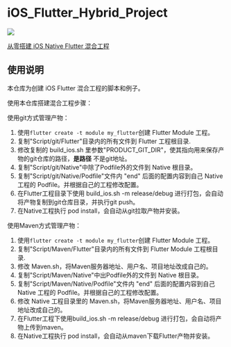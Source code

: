 # iOS_Flutter_Hybrid_Project

[![](https://badge.juejin.im/entry/5c3afcf26fb9a049f1546e7d/likes.svg?style=flat-square)](https://juejin.im/post/5c3ae5ef518825242165c5ca)

[从零搭建 iOS Native Flutter 混合工程](https://juejin.im/post/5c3ae5ef518825242165c5ca)
## 使用说明

本仓库为创建 iOS Flutter 混合工程的脚本和例子。

使用本仓库搭建混合工程步骤：

使用git方式管理产物：
1. 使用`flutter create -t module my_flutter`创建 Flutter Module 工程。
2. 复制"Script/git/Flutter"目录内的所有文件到 Flutter 工程根目录.
3. 修改复制的 build_ios.sh 里参数"PRODUCT_GIT_DIR"，使其指向用来保存产物的git仓库的路径，**是路径** 不是git地址。
4. 复制"Script/git/Native"中除了Podfile外的文件到 Native 根目录。
5. 复制"Script/git/Native/Podfile"文件内 "end" 后面的配置内容到自己 Native 工程的 Podfile。并根据自己的工程修改配置。
6. 在Flutter工程目录下使用 build_ios.sh -m release/debug 进行打包，会自动将产物复制到git仓库目录，并执行git push。
7. 在Native工程执行 pod install，会自动从git拉取产物并安装。

使用Maven方式管理产物：
1. 使用`flutter create -t module my_flutter`创建 Flutter Module 工程。
2. 复制"Script/Maven/Flutter"目录内的所有文件到 Flutter Module 工程根目录.
3. 修改 Maven.sh，将Maven服务器地址、用户名、项目地址改成自己的。
4. 复制"Script/Maven/Native"中出Podfile外的文件到 Native 根目录。
5. 复制"Script/Maven/Native/Podfile"文件内 "end" 后面的配置内容到自己 Native 工程的 Podfile。并根据自己的工程修改配置。
6. 修改 Native 工程目录里的 Maven.sh，将Maven服务器地址、用户名、项目地址改成自己的。
7. 在Flutter工程下使用build_ios.sh -m release/debug 进行打包，会自动将产物上传到maven。
8. 在Native工程执行 pod install，会自动从maven下载Flutter产物并安装。